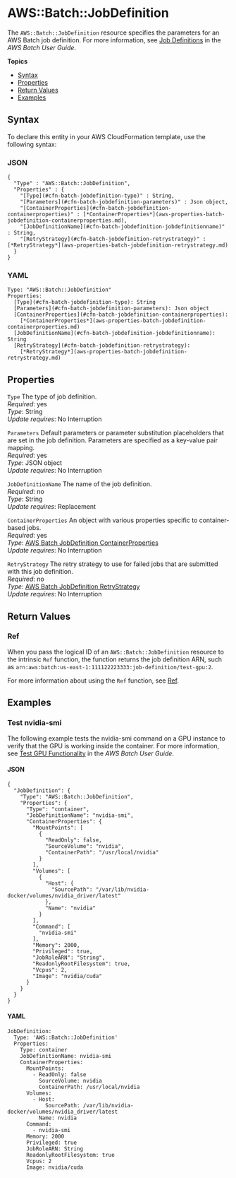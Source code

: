 # AWS::Batch::JobDefinition<a name="aws-resource-batch-jobdefinition"></a>

The `AWS::Batch::JobDefinition` resource specifies the parameters for an AWS Batch job definition\. For more information, see [Job Definitions](http://docs.aws.amazon.com/batch/latest/userguide/job_definitions.html) in the *AWS Batch User Guide*\. 

**Topics**
+ [Syntax](#aws-resource-batch-jobdefinition-syntax)
+ [Properties](#aws-resource-batch-jobdefinition-properties)
+ [Return Values](#aws-resource-batch-jobdefinition-returnvalues)
+ [Examples](#aws-resource-batch-jobdefinition-examples)

## Syntax<a name="aws-resource-batch-jobdefinition-syntax"></a>

To declare this entity in your AWS CloudFormation template, use the following syntax:

### JSON<a name="aws-resource-batch-jobdefinition-syntax.json"></a>

```
{
  "Type" : "AWS::Batch::JobDefinition",
  "Properties" : {
    "[Type](#cfn-batch-jobdefinition-type)" : String,
    "[Parameters](#cfn-batch-jobdefinition-parameters)" : Json object,
    "[ContainerProperties](#cfn-batch-jobdefinition-containerproperties)" : [*ContainerProperties*](aws-properties-batch-jobdefinition-containerproperties.md),
    "[JobDefinitionName](#cfn-batch-jobdefinition-jobdefinitionname)" : String,
    "[RetryStrategy](#cfn-batch-jobdefinition-retrystrategy)" : [*RetryStrategy*](aws-properties-batch-jobdefinition-retrystrategy.md)
  }
}
```

### YAML<a name="aws-resource-batch-jobdefinition-syntax.yaml"></a>

```
Type: "AWS::Batch::JobDefinition"
Properties:
  [Type](#cfn-batch-jobdefinition-type): String
  [Parameters](#cfn-batch-jobdefinition-parameters): Json object
  [ContainerProperties](#cfn-batch-jobdefinition-containerproperties): 
    [*ContainerProperties*](aws-properties-batch-jobdefinition-containerproperties.md)
  [JobDefinitionName](#cfn-batch-jobdefinition-jobdefinitionname): String
  [RetryStrategy](#cfn-batch-jobdefinition-retrystrategy): 
    [*RetryStrategy*](aws-properties-batch-jobdefinition-retrystrategy.md)
```

## Properties<a name="aws-resource-batch-jobdefinition-properties"></a>

`Type`  <a name="cfn-batch-jobdefinition-type"></a>
The type of job definition\.  
 *Required*: yes  
*Type*: String  
 *Update requires*: No Interruption 

`Parameters`  <a name="cfn-batch-jobdefinition-parameters"></a>
Default parameters or parameter substitution placeholders that are set in the job definition\. Parameters are specified as a key\-value pair mapping\.  
 *Required*: yes  
*Type*: JSON object  
 *Update requires*: No Interruption 

`JobDefinitionName`  <a name="cfn-batch-jobdefinition-jobdefinitionname"></a>
The name of the job definition\.  
 *Required*: no  
*Type*: String  
 *Update requires*: Replacement 

`ContainerProperties`  <a name="cfn-batch-jobdefinition-containerproperties"></a>
An object with various properties specific to container\-based jobs\.  
 *Required*: yes  
 *Type*: [AWS Batch JobDefinition ContainerProperties](aws-properties-batch-jobdefinition-containerproperties.md)  
 *Update requires*: No Interruption 

`RetryStrategy`  <a name="cfn-batch-jobdefinition-retrystrategy"></a>
The retry strategy to use for failed jobs that are submitted with this job definition\.  
 *Required*: no  
 *Type*: [AWS Batch JobDefinition RetryStrategy](aws-properties-batch-jobdefinition-retrystrategy.md)  
 *Update requires*: No Interruption 

## Return Values<a name="aws-resource-batch-jobdefinition-returnvalues"></a>

### Ref<a name="w3ab2c21c10d160c10b2"></a>

When you pass the logical ID of an `AWS::Batch::JobDefinition` resource to the intrinsic `Ref` function, the function returns the job definition ARN, such as `arn:aws:batch:us-east-1:111122223333:job-definition/test-gpu:2`\. 

For more information about using the `Ref` function, see [Ref](intrinsic-function-reference-ref.md)\.

## Examples<a name="aws-resource-batch-jobdefinition-examples"></a>

### Test nvidia\-smi<a name="aws-resource-batch-jobdefinition-example1"></a>

The following example tests the nvidia\-smi command on a GPU instance to verify that the GPU is working inside the container\. For more information, see [Test GPU Functionality](http://docs.aws.amazon.com/batch/latest/userguide/example-job-definitions.html#example-test-gpu) in the *AWS Batch User Guide*\.

#### JSON<a name="aws-resource-batch-jobdefinition-example1.json"></a>

```
{
  "JobDefinition": {
    "Type": "AWS::Batch::JobDefinition",
    "Properties": {
      "Type": "container",
      "JobDefinitionName": "nvidia-smi",
      "ContainerProperties": {
        "MountPoints": [
          {
            "ReadOnly": false,
            "SourceVolume": "nvidia",
            "ContainerPath": "/usr/local/nvidia"
          }
        ],
        "Volumes": [
          {
            "Host": {
              "SourcePath": "/var/lib/nvidia-docker/volumes/nvidia_driver/latest"
            },
            "Name": "nvidia"
          }
        ],
        "Command": [
          "nvidia-smi"
        ],
        "Memory": 2000,
        "Privileged": true,
        "JobRoleARN": "String",
        "ReadonlyRootFilesystem": true,
        "Vcpus": 2,
        "Image": "nvidia/cuda"
      }
    }
  }
}
```

#### YAML<a name="aws-resource-batch-jobdefinition-example1.yaml"></a>

```
JobDefinition:
  Type: 'AWS::Batch::JobDefinition'
  Properties:
    Type: container
    JobDefinitionName: nvidia-smi
    ContainerProperties:
      MountPoints:
        - ReadOnly: false
          SourceVolume: nvidia
          ContainerPath: /usr/local/nvidia
      Volumes:
        - Host:
            SourcePath: /var/lib/nvidia-docker/volumes/nvidia_driver/latest
          Name: nvidia
      Command:
        - nvidia-smi
      Memory: 2000
      Privileged: true
      JobRoleARN: String
      ReadonlyRootFilesystem: true
      Vcpus: 2
      Image: nvidia/cuda
```